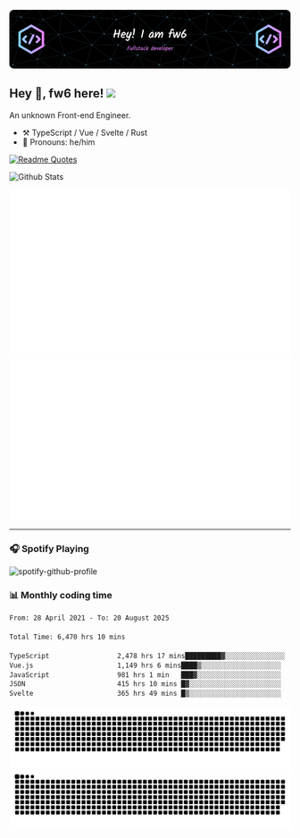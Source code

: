 ![Header](github-header-image.png)

## Hey 👋, fw6 here! <img src="https://github.githubassets.com/images/mona-whisper.gif" height="24" />


An unknown Front-end Engineer.

-   :hammer_and_pick: TypeScript / Vue / Svelte / Rust
-   :man: Pronouns: he/him


[![Readme Quotes](https://quotes-github-readme.vercel.app/api?type=horizontal&theme=algolia)](https://github.com/piyushsuthar/github-readme-quotes)



![Github Stats](https://github-readme-stats.vercel.app/api?username=fw6&bg_color=30,e96443,904e95&title_color=fff&text_color=fff)

![](https://raw.githubusercontent.com/fw6/github-stats-transparent/output/generated/overview.svg)
![](https://raw.githubusercontent.com/fw6/github-stats-transparent/output/generated/languages.svg)


---

### 🎧 Spotify Playing

<!-- ![spotify-github-profile](/img/default.svg) -->

![spotify-github-profile](https://spotify-github-profile.vercel.app/api/view.svg?uid=r6wn4hdvypv0lkzyrj0e0pjct&cover_image=true&theme=default&show_offline=true&background_color=9a10ad&interchange=true&bar_color_cover=true)



### :bar_chart: Monthly coding time 

<!--START_SECTION:waka-->

```txt
From: 28 April 2021 - To: 20 August 2025

Total Time: 6,470 hrs 10 mins

TypeScript                 2,478 hrs 17 mins█████████▓░░░░░░░░░░░░░░░   38.30 %
Vue.js                     1,149 hrs 6 mins████▒░░░░░░░░░░░░░░░░░░░░   17.76 %
JavaScript                 981 hrs 1 min   ███▓░░░░░░░░░░░░░░░░░░░░░   15.16 %
JSON                       415 hrs 10 mins █▓░░░░░░░░░░░░░░░░░░░░░░░   06.42 %
Svelte                     365 hrs 49 mins █▒░░░░░░░░░░░░░░░░░░░░░░░   05.65 %
```

<!--END_SECTION:waka-->




![github contribution grid snake animation](https://raw.githubusercontent.com/platane/platane/output/github-contribution-grid-snake-dark.svg#gh-dark-mode-only)![github contribution grid snake animation](https://raw.githubusercontent.com/platane/platane/output/github-contribution-grid-snake.svg#gh-light-mode-only)
